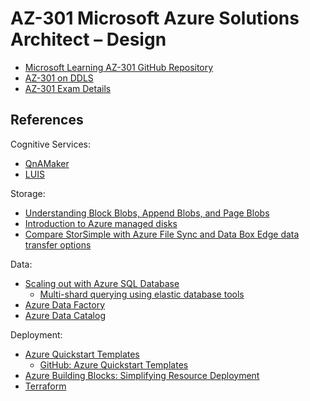 # AZ-301 Microsoft Azure Solutions Architect – Design

* [Microsoft Learning AZ-301 GitHub Repository](https://github.com/MicrosoftLearning/AZ-301-MicrosoftAzureArchitectDesign)
* [AZ-301 on DDLS](https://www.ddls.com.au/courses/microsoft/azure/microsoft-az-301-azure-solutions-architect-design/)
* [AZ-301 Exam Details](https://www.microsoft.com/en-us/learning/exam-az-301.aspx)

## References

Cognitive Services:
* [QnAMaker](https://www.qnamaker.ai/)
* [LUIS](https://www.luis.ai)

Storage:
* [Understanding Block Blobs, Append Blobs, and Page Blobs](https://docs.microsoft.com/en-us/rest/api/storageservices/understanding-block-blobs--append-blobs--and-page-blobs)
* [Introduction to Azure managed disks](https://docs.microsoft.com/en-us/azure/virtual-machines/windows/managed-disks-overview)
* [Compare StorSimple with Azure File Sync and Data Box Edge data transfer options](https://docs.microsoft.com/en-us/azure/storsimple/storsimple-8000-choose-storage-solution)

Data:
* [Scaling out with Azure SQL Database](https://docs.microsoft.com/en-us/azure/sql-database/sql-database-elastic-scale-introduction)
  * [Multi-shard querying using elastic database tools](https://docs.microsoft.com/en-us/azure/sql-database/sql-database-elastic-scale-multishard-querying)
* [Azure Data Factory](https://adf.azure.com/)
* [Azure Data Catalog](http://azuredatacatalog.com/)

Deployment:
* [Azure Quickstart Templates](https://azure.microsoft.com/en-au/resources/templates/)
  * [GitHub: Azure Quickstart Templates](https://github.com/Azure/azure-quickstart-templates)
* [Azure Building Blocks: Simplifying Resource Deployment](https://github.com/mspnp/template-building-blocks/)
* [Terraform](https://www.terraform.io/)
